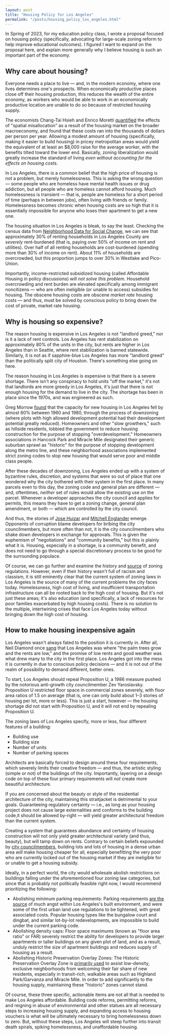 ```yaml
---
layout: post
title: "Housing Policy for Los Angeles"
permalink: "/posts/housing_policy_los_angeles.html"
---
```


In Spring of 2023, for my education policy class, I wrote a proposal focused on housing policy (specifically, advocating for large-scale zoning reform to help improve educational outcomes). I figured I want to expand on the proposal here, and explain more generally why I believe housing is such an important part of the economy.

## Why care about housing?

Everyone needs a place to live — and, in the modern economy, where one lives determines one's prospects. When economically productive places close off their housing production, this reduces the wealth of the entire economy, as workers who would be able to work in an economically productive location are unable to do so because of restricted housing supply.

The economists Chang-Tai Hsieh and Enrico Moretti [quantified](https://www.aeaweb.org/articles?id=10.1257%2Fmac.20170388) the effects of "spatial misallocation" as a result of the housing market on the broader macroeconomy, and found that these costs ran into the thousands of dollars per person per year. Allowing a modest amount of housing (specifically, making it easier to build housing) in pricey metropolitan areas would yield the equivalent of at least an $8,000 raise for the average worker, with the benefits tilted toward the lower end. Basically, zoning liberalization would greatly increase the standard of living *even without accounting for the effects on housing costs*.

In Los Angeles, there is a common belief that the high price of housing is not a problem, but merely homelessness. This is asking the wrong question — some people who are homeless have mental health issues or drug addiction, but all people who are homeless cannot afford housing. Much homelessness is transient — that is, people are homeless for a short period of time (perhaps in between jobs), often living with friends or family. Homelessness becomes chronic when housing costs are so high that it is essentially impossible for anyone who loses their apartment to get a new one.

The housing situation in Los Angeles is bleak, to say the least. Checking the census data from [Neighborhood Data for Social Change](https://map.myneighborhooddata.org), we can see that approximately 30% of renting households in Los Angeles County are *severely* rent-burdened (that is, paying over 50% of income on rent and utilities). Over half of all renting households are cost-burdened (spending more than 30% of income on rent). About 11% of households are overcrowded, but this proportion jumps to over 30% in Westlake and Pico-Union.

Importantly, income-restricted subsidized housing (called Affordable Housing in policy discussions) *will not solve this problem.* Household overcrowding and rent burden are elevated specifically among immigrant noncitizens — who are often ineligible (or unable to access) subsidies for housing. The obscene housing costs are obscene *market rate* housing costs — and thus, must be solved by conscious policy to bring down the cost of private, market rate housing.

## Why is housing so expensive?

The reason housing is expensive in Los Angeles is not "landlord greed," nor is it a lack of rent controls. Los Angeles has rent stabilization on approximately 80% of the units in the city, but rents are higher in Los Angeles than in Seattle, where rent stabilization is banned statewide. Similarly, it is not as if sapphire-blue Los Angeles has more "landlord greed" than the politically split city of Houston. There's something else going on here.

The reason housing in Los Angeles is expensive is that there is a severe shortage. There isn't any conspiracy to hold units "off the market," it's not that landlords are more greedy in Los Angeles, it's just that there is not enough housing for the demand to live in the city. The shortage has been in place since the 1970s, and was engineered as such.

Greg Morrow [found](https://www.lewis.ucla.edu/programs/housing/housing-supply/zoning/) that the capacity for new housing in Los Angeles fell by almost 60% between 1960 and 1980, through the process of downzoning (where plots with high allowed development potential had their development potential greatly reduced). Homeowners and other "slow growthers," such as hillside residents, lobbied the government to reduce housing construction for the purpose of stopping "overdevelopment." Homeowners associations in Hancock Park and Miracle Mile designated their generic suburban sprawl as "historic" for the purpose of stopping development along the metro line, and these neighborhood associations implemented strict zoning codes to stop new housing that would serve poor and middle class people.

After these decades of downzoning, Los Angeles ended up with a system of byzantine rules, discretion, and systems that were so out of place that one wondered why the city bothered with their system in the first place. In many parcels even to this day, the zoning code and general plan are different — and, oftentimes, *neither* set of rules would allow the existing use on the parcel. Whenever a developer approaches the city council and applies for permits, this means they have to get a zoning change, general plan amendment, or both — which are controlled by the city council.

And thus, the stories of [Jose Huizar](https://www.justice.gov/usao-cdca/pr/former-los-angeles-city-politician-jose-huizar-pleads-guilty-racketeering-conspiracy) and [Mitchell Englander](https://www.justice.gov/usao-cdca/pr/former-la-city-councilman-mitch-englander-ordered-serve-14-months-federal-prison) emerge. Opponents of corruption blame developers for bribing the city councilmembers, but more often than not, it is the city councilmembers who shake down developers in exchange for approvals. This is given the euphemism of "negotiations" and "community benefits," but this is plainly what it is. Housing, especially in a shortage, is a community benefit, and does not need to go through a special discretionary process to be good for the surrounding populace.

Of course, we can go further and examine the history and [source](https://blog.avinashiyer.xyz/book_reviews) of zoning regulations. However, even if their history wasn't full of racism and classism, it is still eminently clear that the current system of zoning laws in Los Angeles is the source of many of the current problems the city faces today. Homelessness, high cost of living, and insufficient transportation infrastructure can all be rooted back to the high cost of housing. But it's not just these areas; it's also education (and specifically, a lack of resources for poor families exacerbated by high housing costs). There is no solution to the multiple, intertwining crises that face Los Angeles today without bringing down the high cost of housing.

## How to make housing inexpensive again

Los Angeles wasn't always fated to the position it is currently in. After all, Neil Diamond once [sang](https://www.azlyrics.com/lyrics/neildiamond/iamisaid.html) that Los Angeles was where "the palm trees grow and the rents are low," and the promise of low rents and good weather was what drew many to the city in the first place. Los Angeles got into the mess it is currently in due to conscious policy decisions — and it is not out of the realm of possibility to demand different, better ones.

To start, Los Angeles should repeal Proposition U, a 1986 measure pushed by the notorious anti-growth city councilmember Zev Yaroslavsky. Proposition U restricted floor space in commercial zones severely, with floor area ratios of 1.5 on average (that is, one can only build about 1–3 stories of housing per lot, more or less). This is just a start, however — the housing shortage did not start with Proposition U, and it will not end by repealing Proposition U.

The zoning laws of Los Angeles specify, more or less, four different features of a building:
- Building use
- Building size
- Number of units
- Number of parking spaces

Architects are basically forced to design around these four requirements, which severely limits their creative freedom — and thus, the artistic styling (simple or not) of the buildings of the city. Importantly, layering on a design code on top of these four primary requirements will *not* create more beautiful architecture.

If you are concerned about the beauty or style of the residential architecture of the city, maintaining this straitjacket is detrimental to your goals. Guaranteeing regulatory certainty — i.e., as long as your housing project does not cause large externalities and conforms to the building code,it should be allowed by-right — will yield greater architectural freedom than the current system.

Creating a system that guarantees abundance and certainty of housing construction will not only yield greater architectural variety (and thus, beauty), but will tamp down on rents. Contrary to certain beliefs expounded by [city councilmembers](https://blog.avinashiyer.xyz/posts/affordability.html), building lots and lots of housing in a dense urban area *will* make housing cheaper for all, especially benefitting the very poor who are currently locked out of the housing market if they are ineligible for or unable to get a housing subsidy.

Ideally, in a perfect world, the city would wholesale abolish restrictions on buildings falling under the aforementioned four zoning law categories, but since that is probably not politically feasible right now, I would recommend prioritizing the following:
- Abolishing minimum parking requirements: Parking requirements [are the source](https://www.nytimes.com/2023/05/10/books/review/paved-paradise-henry-grabar.html) of much angst within Los Angeles's built environment, and were some of the first urban land use regulations to be tightened, with great associated costs. Popular housing types like the bungalow court and dingbat, and similar lot-by-lot redevelopments, are impossible to build under the current parking code.
- Abolishing density caps: Floor space maximums (known as "floor area ratio" or FAR) severely restrict the ability for developers to provide larger apartments or taller buildings on any given plot of land, and as a result, unduly restrict the size of apartment buildings and reduces supply of housing as a result.
- Abolishing Historic Preservation Overlay Zones: The Historic Preservation Overlay Zone is [primarily used](https://theoccidentalnews.com/opinions/2022/09/28/opinion-historical-preservation-laws-betray-our-past-and-sell-out-our-future-to-satisfy-a-few-in-the-present/2906833) to assist low-density, exclusive neighborhoods from welcoming their fair share of new residents, especially in transit-rich, walkable areas such as Highland Park/Garvanza and Miracle Mile. In order to add significantly to the housing supply, maintaining these "historic" zones cannot stand.

Of course, these three specific, actionable items are not all that is needed to make Los Angeles affordable. Building code reforms, permitting reforms, and reigning in abuse of environmental and other statues are all necessary steps to increasing housing supply, and expanding access to housing vouchers is what will be ultimately necessary to bring homelessness down to zero. But, without these steps, Los Angeles will steep further into transit death spirals, spiking homelessness, and unaffordable housing.
